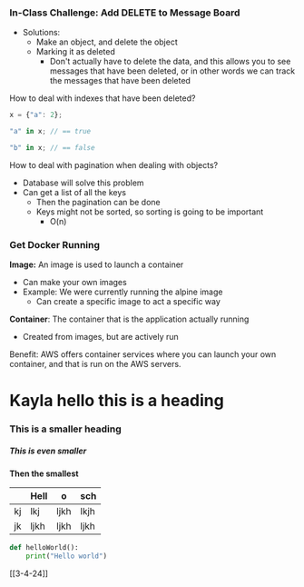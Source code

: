 ### In-Class Challenge: Add DELETE to Message Board
* Solutions:
	* Make an object, and delete the object
	* Marking it as deleted
		* Don't actually have to delete the data, and this allows you to see messages that have been deleted, or in other words we can track the messages that have been deleted

How to deal with indexes that have been deleted?
```javascript
x = {"a": 2};

"a" in x; // == true

"b" in x; // == false
```

How to deal with pagination when dealing with objects?
* Database will solve this problem
* Can get a list of all the keys
	* Then the pagination can be done
	* Keys might not be sorted, so sorting is going to be important
		* O(n)
### Get Docker Running

**Image:** An image is used to launch a container
* Can make your own images
* Example: We were currently running the alpine image
	* Can create a specific image to act a specific way

**Container**: The container that is the application actually running
* Created from images, but are actively run

Benefit: AWS offers container services where you can launch your own container, and that is run on the AWS servers.

# Kayla hello this is a heading
### This is a smaller heading

##### This is even smaller

**Then the smallest**

|     | Hell | o    | sch  |
| --- | ---- | ---- | ---- |
| kj  | lkj  | ljkh | lkjh |
| jk  | ljkh | ljkh | ljkh |

```python
def helloWorld():
	print("Hello world")
```

[[3-4-24]]
